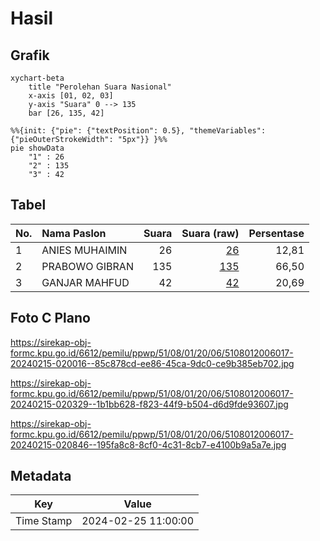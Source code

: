 # Hasil

## Grafik

```mermaid
xychart-beta
    title "Perolehan Suara Nasional"
    x-axis [01, 02, 03]
    y-axis "Suara" 0 --> 135
    bar [26, 135, 42]
```

```mermaid
%%{init: {"pie": {"textPosition": 0.5}, "themeVariables": {"pieOuterStrokeWidth": "5px"}} }%%
pie showData
    "1" : 26
    "2" : 135
    "3" : 42
```

## Tabel

| No. | Nama Paslon    | Suara | Suara (raw) | Persentase |
|:--- |:-------------- | -----:| -----------:| ----------:|
| 1   | ANIES MUHAIMIN | 26    | [26][p-1]   | 12,81      |
| 2   | PRABOWO GIBRAN | 135   | [135][p-2]  | 66,50      |
| 3   | GANJAR MAHFUD  | 42    | [42][p-3]   | 20,69      |


[p-1]: https://github.com/gigit-pemilu/pemilu-2024/blob/main/pilpres/hitung-suara/sub/51-bali/sub/08-buleleng/sub/01-gerokgak/sub/2006-penyabangan/sub/017-tps/sub/paslon-1.txt
[p-2]: https://github.com/gigit-pemilu/pemilu-2024/blob/main/pilpres/hitung-suara/sub/51-bali/sub/08-buleleng/sub/01-gerokgak/sub/2006-penyabangan/sub/017-tps/sub/paslon-2.txt
[p-3]: https://github.com/gigit-pemilu/pemilu-2024/blob/main/pilpres/hitung-suara/sub/51-bali/sub/08-buleleng/sub/01-gerokgak/sub/2006-penyabangan/sub/017-tps/sub/paslon-3.txt

## Foto C Plano

https://sirekap-obj-formc.kpu.go.id/6612/pemilu/ppwp/51/08/01/20/06/5108012006017-20240215-020016--85c878cd-ee86-45ca-9dc0-ce9b385eb702.jpg

https://sirekap-obj-formc.kpu.go.id/6612/pemilu/ppwp/51/08/01/20/06/5108012006017-20240215-020329--1b1bb628-f823-44f9-b504-d6d9fde93607.jpg

https://sirekap-obj-formc.kpu.go.id/6612/pemilu/ppwp/51/08/01/20/06/5108012006017-20240215-020846--195fa8c8-8cf0-4c31-8cb7-e4100b9a5a7e.jpg


## Metadata

| Key        | Value               |
| ---------- | ------------------- |
| Time Stamp | 2024-02-25 11:00:00 |



